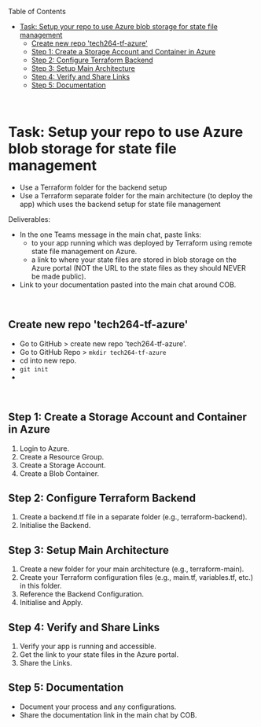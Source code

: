 Table of Contents

- [Task: Setup your repo to use Azure blob storage for state file management](#task-setup-your-repo-to-use-azure-blob-storage-for-state-file-management)
  - [Create new repo 'tech264-tf-azure'](#create-new-repo-tech264-tf-azure)
  - [Step 1: Create a Storage Account and Container in Azure](#step-1-create-a-storage-account-and-container-in-azure)
  - [Step 2: Configure Terraform Backend](#step-2-configure-terraform-backend)
  - [Step 3: Setup Main Architecture](#step-3-setup-main-architecture)
  - [Step 4: Verify and Share Links](#step-4-verify-and-share-links)
  - [Step 5: Documentation](#step-5-documentation)

<br>

# Task: Setup your repo to use Azure blob storage for state file management
* Use a Terraform folder for the backend setup
* Use a Terraform separate folder for the main architecture (to deploy the app) which uses the backend setup for state file management

Deliverables:
* In the one Teams message in the main chat, paste links:
  * to your app running which was deployed by Terraform using remote state file management on Azure.
  * a link to where your state files are stored in blob storage on the Azure portal (NOT the URL to the state files as they should NEVER be made public).
* Link to your documentation pasted into the main chat around COB.

<br>

## Create new repo 'tech264-tf-azure'
* Go to GitHub > create new repo 'tech264-tf-azure'.
* Go to GitHub Repo > `mkdir tech264-tf-azure`
* cd into new repo.
* `git init`
* 


<br>

## Step 1: Create a Storage Account and Container in Azure
1. Login to Azure.
2. Create a Resource Group.
3. Create a Storage Account.
4. Create a Blob Container.

## Step 2: Configure Terraform Backend
1. Create a backend.tf file in a separate folder (e.g., terraform-backend).
2. Initialise the Backend.

## Step 3: Setup Main Architecture
1. Create a new folder for your main architecture (e.g., terraform-main).
2. Create your Terraform configuration files (e.g., main.tf, variables.tf, etc.) in this folder.
3. Reference the Backend Configuration.
4. Initialise and Apply.

## Step 4: Verify and Share Links
1. Verify your app is running and accessible.
2. Get the link to your state files in the Azure portal.
3. Share the Links.

## Step 5: Documentation
* Document your process and any configurations.
* Share the documentation link in the main chat by COB.

<br>